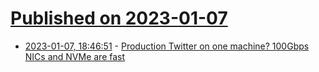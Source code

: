 # [Published on 2023-01-07](index.md)

* [2023-01-07, 18:46:51](https://news.ycombinator.com/item?id=34291191) - [Production Twitter on one machine? 100Gbps NICs and NVMe are fast](https://thume.ca/2023/01/02/one-machine-twitter/)
